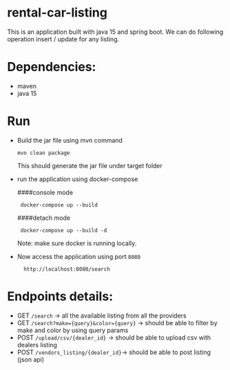 # rental-car-listing
This is an application built with java 15 and spring boot. We can do following operation insert / update for any listing.

# Dependencies:
- maven
- java 15

# Run
* Build the jar file using mvn command 
    ```text
    mvn clean package
    ```
    This should generate the jar file under target folder

*  run the application using docker-compose
   
    ####console mode
    ```text
     docker-compose up --build
    ```
   ####detach mode
    ```text
     docker-compose up --build -d
    ```    
    Note: make sure docker is running locally.
   

* Now access the application using port `8080`
    ```text
      http://localhost:8080/search
    ```
  
# Endpoints details:

* GET `/search`  -> all the available listing from all the providers
* GET `/search?make={query}&color={query}` -> should be able to filter by make and color by using query params
* POST `/upload/csv/{dealer_id}` -> should be able to upload csv with dealers listing
* POST `/vendors_listing/{dealer_id}`-> should be able to post listing (json api)